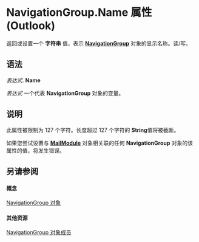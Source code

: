 
# NavigationGroup.Name 属性 (Outlook)

返回或设置一个 **字符串** 值，表示 **[NavigationGroup](a96eb2b1-af1f-71b2-6a0b-dcb5078beb1f.md)** 对象的显示名称。读/写。


## 语法

 _表达式_. **Name**

 _表达式_ 一个代表 **NavigationGroup** 对象的变量。


## 说明

此属性被限制为 127 个字符。长度超过 127 个字符的 **String**值将被截断。

如果您尝试设置与 **[MailModule](df20efe5-be5c-952d-c6b7-20c20a83fda0.md)** 对象相关联的任何 **NavigationGroup** 对象的该属性的值，将发生错误。


## 另请参阅


#### 概念


[NavigationGroup 对象](a96eb2b1-af1f-71b2-6a0b-dcb5078beb1f.md)
#### 其他资源


[NavigationGroup 对象成员](0383772b-68d6-aaa3-564f-bf15c28fa9f7.md)